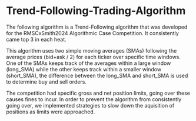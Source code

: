 # Trend-Following-Trading-Algorithm
The following algorithm is a Trend-Following algorithm that was developed for the RMSCxSmith2024 Algorithmic Case Competition. It consistently came top 3 in each heat.

This algorithm uses two simple moving averages (SMAs) following the average prices (bid+ask / 2) for each ticker over specific time windows. One of the SMAs keeps track of the averages within a large window (long_SMA) while the other keeps track within a smaller window (short_SMA), the difference between the long_SMA and short_SMA is used to determine buy and sell orders.

The competition had specific gross and net position limits, going over these causes fines to incur. In order to prevent the algorithm from consistently going over, we implemented strategies to slow down the aquisition of positions as limits were approached.
